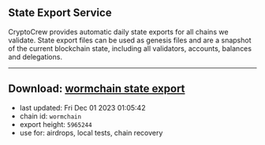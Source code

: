 ## State Export Service
CryptoCrew provides automatic daily state exports for all chains we validate. State export files can be used as genesis files and are a snapshot of the current blockchain state, including all validators, accounts, balances and delegations.

---
**Download: [wormchain state export](https://dl.ccvalidators.com/SERVICE/wormchain/wormchain_export_5965244.json)**
---

- last updated: Fri Dec 01 2023 01:05:42
- chain id: `wormchain`
- export height: `5965244`
- use for: airdrops, local tests, chain recovery
